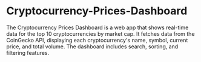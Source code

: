 # Cryptocurrency-Prices-Dashboard
The Cryptocurrency Prices Dashboard is a web app that shows real-time data for the top 10 cryptocurrencies by market cap. It fetches data from the CoinGecko API, displaying each cryptocurrency's name, symbol, current price, and total volume. The dashboard includes search, sorting, and filtering features.
